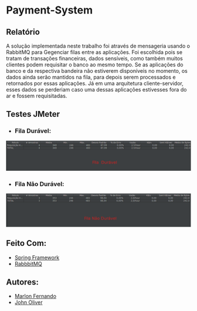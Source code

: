 # Payment-System

## Relatório 

A solução implementada neste trabalho foi através de mensageria usando o RabbitMQ para Gegenciar filas entre as aplicações. 
Foi escolhida pois se tratam de transações financeiras, dados sensíveis, como também muitos clientes podem requisitar o banco
ao mesmo tempo. Se as aplicações do banco e da respectiva bandeira não estiverem disponíveis no momento, os dados ainda serão 
mantidos na fila, para depois serem processados e retornados por essas aplicações. Já em uma arquitetura cliente-servidor, 
esses dados se perderiam caso uma dessas aplicações estivesses fora do ar e fossem requisitadas.


## Testes JMeter

* ### Fila Durável:
![](/src/main/resources/static/durable.png)

* ### Fila Não Durável:
![](/src/main/resources/static/nodurable.png)

## Feito Com:

* [ Spring Framework ](https://spring.io/)
* [ RabbbitMQ ](https://www.rabbitmq.com/)

## Autores:

* [ Marlon Fernando ](https://github.com/marlonfernando16)
* [ John Oliver ](https://github.com/johnOliver23/)
